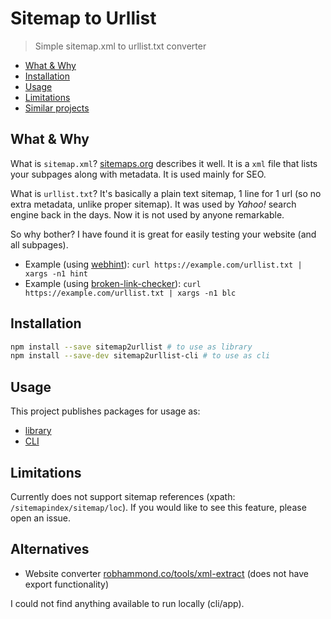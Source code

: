 # Sitemap to Urllist

> Simple sitemap.xml to urllist.txt converter

<!-- toc -->

- [What & Why](#what--why)
- [Installation](#installation)
- [Usage](#usage)
- [Limitations](#limitations)
- [Similar projects](#similar-projects)

<!-- tocstop -->

## What & Why

What is `sitemap.xml`?
[sitemaps.org](https://www.sitemaps.org/protocol.html) describes it well.
It is a `xml` file that lists your subpages along with metadata.
It is used mainly for SEO.

What is `urllist.txt`?
It's basically a plain text sitemap, 1 line for 1 url (so no extra metadata,
unlike proper sitemap).
It was used by *Yahoo!* search engine back in the days.
Now it is not used by anyone remarkable.

So why bother?
I have found it is great for easily testing your website (and all subpages).

- Example (using [webhint](https://github.com/webhintio/hint#readme)):
  `curl https://example.com/urllist.txt | xargs -n1 hint`
- Example (using [broken-link-checker](https://github.com/stevenvachon/broken-link-checker#readme)):
  `curl https://example.com/urllist.txt | xargs -n1 blc`

## Installation

```sh
npm install --save sitemap2urllist # to use as library
npm install --save-dev sitemap2urllist-cli # to use as cli
```

## Usage

This project publishes packages for usage as:

- [library](./lib/README.md)
- [CLI](./cli/README.md)

## Limitations

Currently does not support sitemap references
(xpath: `/sitemapindex/sitemap/loc`).
If you would like to see this feature, please open an issue.

## Alternatives

- Website converter
  [robhammond.co/tools/xml-extract](https://robhammond.co/tools/xml-extract)
  (does not have export functionality)

I could not find anything available to run locally (cli/app).
